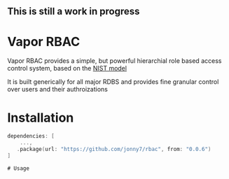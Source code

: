 ## This is still a work in progress ##

# Vapor RBAC

Vapor RBAC provides a simple, but powerful hierarchial role based access control system, based on the [NIST model](https://csrc.nist.gov/Projects/Role-Based-Access-Control)

It is built generically for all major RDBS and provides fine granular control over users and their authroizations

# Installation

```swift
dependencies: [
    ...,
   .package(url: "https://github.com/jonny7/rbac", from: "0.0.6")
]

# Usage